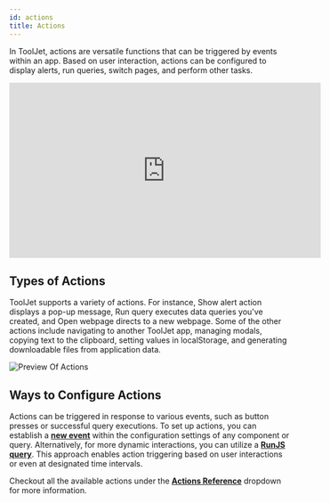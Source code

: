 ```yaml
---
id: actions
title: Actions
---
```


In ToolJet, actions are versatile functions that can be triggered by events within an app. Based on user interaction, actions can be configured to display alerts, run queries, switch pages, and perform other tasks. 

<div class="video-container">
    <iframe width="560" height="315" src="https://www.youtube.com/embed/yFN42xOBVIk?si=QySrIr6Aa_x91b8j&rel=0" frameborder="0" allow="accelerometer; autoplay; encrypted-media; gyroscope; picture-in-picture" allowfullscreen></iframe>
</div>

<div>

## Types of Actions
ToolJet supports a variety of actions. For instance, Show alert action displays a pop-up message, Run query executes data queries you've created, and Open webpage directs to a new webpage. Some of  the other actions include navigating to another ToolJet app, managing modals, copying text to the clipboard, setting values in localStorage, and generating downloadable files from application data.  

<div style={{textAlign: 'center'}}>
    <img className="screenshot-full" src="/img/tooljet-concepts/actions/actions-preview.png" alt="Preview Of Actions" />
</div>

</div>

<div>

## Ways to Configure Actions

Actions can be triggered in response to various events, such as button presses or successful query executions. To set up actions, you can establish a **[new event](/docs/tooljet-concepts/what-are-events/)** within the configuration settings of any component or query. Alternatively, for more dynamic interactions, you can utilize a **[RunJS query](/docs/how-to/run-actions-from-runjs/)**. This approach enables action triggering based on user interactions or even at designated time intervals.

</div>

Checkout all the available actions under the **[Actions Reference](/docs/actions/show-alert)** dropdown for more information.